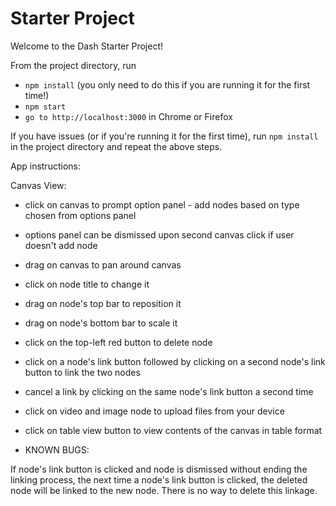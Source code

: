 # Starter Project

Welcome to the Dash Starter Project!

From the project directory, run
* `npm install` (you only need to do this if you are running it for the first time!)
* `npm start`
* `go to http://localhost:3000` in Chrome or Firefox

If you have issues (or if you're running it for the first time), run `npm install` in the project directory and repeat the above steps.

App instructions:

Canvas View:

- click on canvas to prompt option panel - add nodes based on type chosen from options panel
- options panel can be dismissed upon second canvas click if user doesn't add node
- drag on canvas to pan around canvas
- click on node title to change it
- drag on node's top bar to reposition it
- drag on node's bottom bar to scale it
- click on the top-left red button to delete node
- click on a node's link button followed by clicking on a second node's link button to link the two nodes
- cancel a link by clicking on the same node's link button a second time
- click on video and image node to upload files from your device

- click on table view button to view contents of the canvas in table format

- KNOWN BUGS:

If node's link button is clicked and node is dismissed without ending the linking process, the next time a node's link button is clicked, the deleted node will be linked to the new node. There is no way to delete this linkage. 
